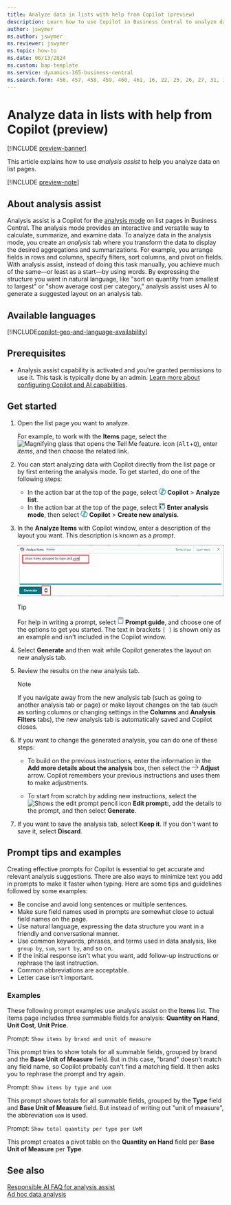 ```yaml
---
title: Analyze data in lists with help from Copilot (preview)
description: Learn how to use Copilot in Business Central to analyze data.
author: jswymer 
ms.author: jswymer
ms.reviewer: jswymer
ms.topic: how-to
ms.date: 06/13/2024
ms.custom: bap-template
ms.service: dynamics-365-business-central
ms.search.form: 456, 457, 458, 459, 460, 461, 16, 22, 25, 26, 27, 31, 143, 144, 9300, 9301, 9303, 9304, 9305, 9306, 9307, 9309, 9310, 9311
---
```

# Analyze data in lists with help from Copilot (preview)

[!INCLUDE [preview-banner](~/../shared-content/shared/preview-includes/preview-banner.md)]

This article explains how to use *analysis assist* to help you analyze data on list pages.

[!INCLUDE [preview-note](~/../shared-content/shared/preview-includes/production-ready-preview-dynamics365.md)]

## About analysis assist

Analysis assist is a Copilot for the [analysis mode](analysis-mode.md) on list pages in Business Central. The analysis mode provides an interactive and versatile way to calculate, summarize, and examine data. To analyze data in the analysis mode, you create an *analysis* tab where you transform the data to display the desired aggregations and summarizations. For example, you arrange fields in rows and columns, specify filters, sort columns, and pivot on fields. With analysis assist, instead of doing this task manually, you achieve much of the same&mdash;or least as a start&mdash;by using words. By expressing the structure you want in natural language, like "sort on quantity from smallest to largest" or "show average cost per category," analysis assist uses AI to generate a suggested layout on an analysis tab.

## Available languages

[!INCLUDE[copilot-geo-and-language-availability](includes/copilot-language-support.md)]

## Prerequisites

- Analysis assist capability is activated and you're granted permissions to use it. This task is typically done by an admin. [Learn more about configuring Copilot and AI capabilities](enable-ai.md).

## Get started

1. Open the list page you want to analyze.

   For example, to work with the **Items** page, select the ![Magnifying glass that opens the Tell Me feature.](media/ui-search/search_small.png) icon (<kbd>Alt</kbd>+<kbd>Q</kbd>), enter *items*, and then choose the related link.

1. You can start analyzing data with Copilot directly from the list page or by first entering the analysis mode. To get started, do one of the following steps:

    - In the action bar at the top of the page, select ![Shows the copilot icon](media/copilot-icon.png) **Copilot** > **Analyze list**.
    - In the action bar at the top of the page, select ![Shows the enter analysis mode icon](media/analysis-mode-icon.png) **Enter analysis mode**, then select ![Shows the copilot icon](media/copilot-icon.png) **Copilot** > **Create new analysis**.

1. In the **Analyze Items** with Copilot window, enter a description of the layout you want. This description is known as a *prompt*.

    ![Shows the analysis assist Copilot](media/analysis-assist.png)

    > [!TIP]
    > For help in writing a prompt, select ![Shows the view prompt icon](media/prompt-guide-icon.png) **Prompt guide**, and choose one of the options to get you started. The text in brackets `[ ]` is shown only as an example and isn't included in the Copilot window.

1. Select **Generate** and then wait while Copilot generates the layout on new analysis tab.
1. Review the results on the new analysis tab.

   > [!NOTE]
   > If you navigate away from the new analysis tab (such as going to another analysis tab or page) or make layout changes on the tab (such as sorting columns or changing settings in the **Columns** and **Analysis Filters** tabs), the new analysis tab is automatically saved and Copilot closes.

1. If you want to change the generated analysis, you can do one of these steps:

   - To build on the previous instructions, enter the information in the **Add more details about the analysis** box, then select the ![Show the adjust arrow](media/analysis-assist-adjust-button.png) **Adjust** arrow. Copilot remembers your previous instructions and uses them to make adjustments.

   - To start from scratch by adding new instructions, select the ![Shows the edit prompt pencil icon](media/edit-pencil.png) **Edit prompt:**, add the details to the prompt, and then select **Generate**.

1. If you want to save the analysis tab, select **Keep it**. If you don't want to save it, select **Discard**.

## Prompt tips and examples

Creating effective prompts for Copilot is essential to get accurate and relevant analysis suggestions. There are also ways to minimize text you add in prompts to make it faster when typing. Here are some tips and guidelines followed by some examples:

- Be concise and avoid long sentences or multiple sentences.
- Make sure field names used in prompts are somewhat close to actual field names on the page.
- Use natural language, expressing the data structure you want in a friendly and conversational manner.
- Use common keywords, phrases, and terms used in data analysis, like `group by`, `sum`, `sort by`, and so on.
- If the initial response isn't what you want, add follow-up instructions or rephrase the last instruction.
- Common abbreviations are acceptable.
- Letter case isn't important.

### Examples

These following prompt examples use analysis assist on the **Items** list. The items page includes three summable fields for analysis: **Quantity on Hand**, **Unit Cost**, **Unit Price**.

Prompt: `Show items by brand and unit of measure`

This prompt tries to show totals for all summable fields, grouped by brand and the **Base Unit of Measure** field. But in this case, "brand" doesn't match any field name, so Copilot probably can't find a matching field. It then asks you to rephrase the prompt and try again.

Prompt: `Show items by type and uom`

This prompt shows totals for all summable fields, grouped by the **Type** field and **Base Unit of Measure** field. But instead of writing out "unit of measure", the abbreviation `uom` is used.

Prompt: `Show total quantity per type per UoM`

This prompt creates a pivot table on the **Quantity on Hand** field per **Base Unit of Measure** per **Type**.

## See also

[Responsible AI FAQ for analysis assist](faqs-analysis-assist.md)  
[Ad hoc data analysis](reports-adhoc-analysis.md)  
